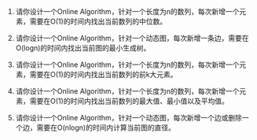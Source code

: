 

1. 请你设计一个Online Algorithm，针对一个长度为n的数列，每次新增一个元素，需要在O(1)的时间内找出当前数列的中位数。

2. 请你设计一个Online Algorithm，针对一个动态图，每次新增一条边，需要在O(logn)的时间内找出当前图的最小生成树。

3. 请你设计一个Online Algorithm，针对一个长度为n的数列，每次新增一个元素，需要在O(1)的时间内找出当前数列的前k大元素。

4. 请你设计一个Online Algorithm，针对一个长度为n的数列，每次新增一个元素，需要在O(1)的时间内找出当前数列的最大值、最小值以及平均值。

5. 请你设计一个Online Algorithm，针对一个动态图，每次新增一个边或删除一个边，需要在O(nlogn)的时间内计算当前图的直径。